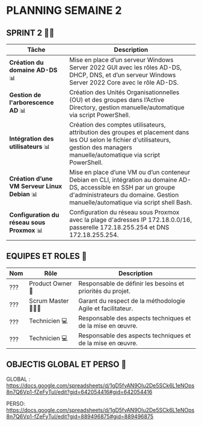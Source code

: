 # PLANNING SEMAINE 2

## SPRINT 2 🏃‍♂️

| **Tâche**                              | **Description**                                                                                                           |
|----------------------------------------|---------------------------------------------------------------------------------------------------------------------------|
| **Création du domaine AD-DS** 📊        | Mise en place d’un serveur Windows Server 2022 GUI avec les rôles AD-DS, DHCP, DNS, et d’un serveur Windows Server 2022 Core avec le rôle AD-DS. |
| **Gestion de l'arborescence AD** 📊     | Création des Unités Organisationnelles (OU) et des groupes dans l’Active Directory, gestion manuelle/automatique via script PowerShell. |
| **Intégration des utilisateurs** 📊    | Création des comptes utilisateurs, attribution des groupes et placement dans les OU selon le fichier d'utilisateurs, gestion des managers manuelle/automatique via script PowerShell. |
| **Création d’une VM Serveur Linux Debian** 📊 | Mise en place d’une VM ou d’un conteneur Debian en CLI, intégration au domaine AD-DS, accessible en SSH par un groupe d'administrateurs du domaine. Gestion manuelle/automatique via script shell Bash. |
| **Configuration du réseau sous Proxmox** 📊 | Configuration du réseau sous Proxmox avec la plage d'adresses IP 172.18.0.0/16, passerelle 172.18.255.254 et DNS 172.18.255.254. |


## EQUIPES ET ROLES 🏢

| **Nom**          | **Rôle**          | **Description**                                     |
|-------------------|-------------------|-----------------------------------------------------|
| ??? | Product Owner 🎯  | Responsable de définir les besoins et priorités du projet. |
| ??? | Scrum Master 🧑‍🤝‍🧑    | Garant du respect de la méthodologie Agile et facilitateur.|
| ??? | Technicien  💻    | Responsable des aspects techniques et de la mise en œuvre. |
| ??? | Technicien 💻     | Responsable des aspects techniques et de la mise en œuvre. |


## OBJECTIS GLOBAL ET PERSO 🥇

GLOBAL :
https://docs.google.com/spreadsheets/d/1gD5fyAN9Olu2De5SCk6L1eNOps8n7Q6Vp1-fZeFyTuI/edit?gid=642054416#gid=642054416

PERSO:
https://docs.google.com/spreadsheets/d/1gD5fyAN9Olu2De5SCk6L1eNOps8n7Q6Vp1-fZeFyTuI/edit?gid=889496875#gid=889496875
